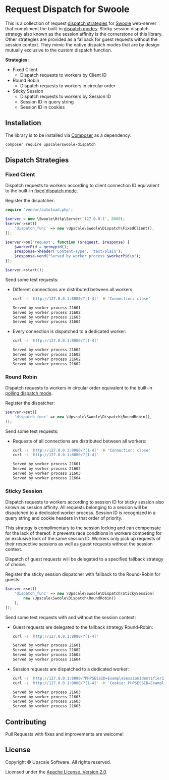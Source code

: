 Request Dispatch for Swoole
===========================

This is a collection of request [dispatch strategies](https://www.swoole.co.uk/docs/modules/swoole-server/configuration#dispatch_func) for [Swoole](https://www.swoole.co.uk/) web-server that compliment the built-in [dispatch modes](https://www.swoole.co.uk/docs/modules/swoole-server/configuration#dispatch_mode).
Sticky session dispatch strategy also known as the session affinity is the cornerstone of this library.
Other strategies are provided as a fallback for guest requests without the session context.
They mimic the native dispatch modes that are by design mutually exclusive to the custom dispatch function.

**Strategies:**
- Fixed Client
    - Dispatch requests to workers by Client ID
- Round Robin
    - Dispatch requests to workers in circular order
- Sticky Session
    - Dispatch requests to workers by Session ID
    - Session ID in query string
    - Session ID in cookies

## Installation

The library is to be installed via [Composer](https://getcomposer.org/) as a dependency:
```bash
composer require upscale/swoole-dispatch
```
## Dispatch Strategies

### Fixed Client

Dispatch requests to workers according to client connection ID equivalent to the built-in [fixed dispatch mode](https://www.swoole.co.uk/docs/modules/swoole-server/configuration#dispatch_mode).

Register the dispatcher:
```php
require 'vendor/autoload.php';

$server = new \Swoole\Http\Server('127.0.0.1', 8080);
$server->set([
    'dispatch_func' => new \Upscale\Swoole\Dispatch\FixedClient(),
]);

$server->on('request', function ($request, $response) {
    $workerPid = getmypid();
    $response->header('Content-Type', 'text/plain');
    $response->end("Served by worker process $workerPid\n");
});

$server->start();
```

Send some test requests:
- Different connections are distributed between all workers:
    ```bash
    curl -s 'http://127.0.0.1:8080/?[1-4]' -H 'Connection: close'

    Served by worker process 21601
    Served by worker process 21602
    Served by worker process 21603
    Served by worker process 21604
    ```
- Every connection is dispatched to a dedicated worker:
    ```bash
    curl -s 'http://127.0.0.1:8080/?[1-4]'

    Served by worker process 21602
    Served by worker process 21602
    Served by worker process 21602
    Served by worker process 21602
    ```

### Round Robin

Dispatch requests to workers in circular order equivalent to the built-in [polling dispatch mode](https://www.swoole.co.uk/docs/modules/swoole-server/configuration#dispatch_mode).

Register the dispatcher:
```php
$server->set([
    'dispatch_func' => new \Upscale\Swoole\Dispatch\RoundRobin(),
]);
```

Send some test requests:
- Requests of all connections are distributed between all workers:
    ```bash
    curl -s 'http://127.0.0.1:8080/?[1-4]' -H 'Connection: close'
    curl -s 'http://127.0.0.1:8080/?[1-4]'

    Served by worker process 21601
    Served by worker process 21602
    Served by worker process 21603
    Served by worker process 21604
    ```

### Sticky Session

Dispatch requests to workers according to session ID for sticky session also known as session affinity.
All requests belonging to a session will be dispatched to a dedicated worker process.
Session ID is recognized in a query string and cookie headers in that order of priority.

This strategy is complimentary to the session locking and can compensate for the lack of thereof.
It prevents race conditions in workers competing for an exclusive lock of the same session ID.
Workers only pick up requests of their respective sessions as well as guest requests without the session context.

Dispatch of guest requests will be delegated to a specified fallback strategy of choice.

Register the sticky session dispatcher with fallback to the Round-Robin for guests:
```php
$server->set([
    'dispatch_func' => new \Upscale\Swoole\Dispatch\StickySession(
        new \Upscale\Swoole\Dispatch\RoundRobin()
    ),
]);
```

Send some test requests with and without the session context:
- Guest requests are delegated to the fallback strategy Round-Robin:
    ```bash
    curl -s 'http://127.0.0.1:8080/?[1-4]'

    Served by worker process 21601
    Served by worker process 21602
    Served by worker process 21603
    Served by worker process 21604
    ```
- Session requests are dispatched to a dedicated worker:
    ```bash
    curl -s 'http://127.0.0.1:8080/?PHPSESSID=ExampleSessionIdentifier11&[1-4]'
    curl -s 'http://127.0.0.1:8080/?[1-4]' -H 'Cookie: PHPSESSID=ExampleSessionIdentifier11'

    Served by worker process 21603
    Served by worker process 21603
    Served by worker process 21603
    Served by worker process 21603
    ```

## Contributing

Pull Requests with fixes and improvements are welcome!

## License

Copyright © Upscale Software. All rights reserved.

Licensed under the [Apache License, Version 2.0](http://www.apache.org/licenses/LICENSE-2.0).